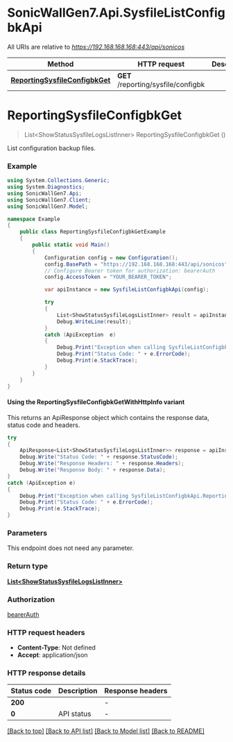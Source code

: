 # SonicWallGen7.Api.SysfileListConfigbkApi

All URIs are relative to *https://192.168.168.168:443/api/sonicos*

| Method | HTTP request | Description |
|--------|--------------|-------------|
| [**ReportingSysfileConfigbkGet**](SysfileListConfigbkApi.md#reportingsysfileconfigbkget) | **GET** /reporting/sysfile/configbk |  |

<a id="reportingsysfileconfigbkget"></a>
# **ReportingSysfileConfigbkGet**
> List&lt;ShowStatusSysfileLogsListInner&gt; ReportingSysfileConfigbkGet ()



List configuration backup files.

### Example
```csharp
using System.Collections.Generic;
using System.Diagnostics;
using SonicWallGen7.Api;
using SonicWallGen7.Client;
using SonicWallGen7.Model;

namespace Example
{
    public class ReportingSysfileConfigbkGetExample
    {
        public static void Main()
        {
            Configuration config = new Configuration();
            config.BasePath = "https://192.168.168.168:443/api/sonicos";
            // Configure Bearer token for authorization: bearerAuth
            config.AccessToken = "YOUR_BEARER_TOKEN";

            var apiInstance = new SysfileListConfigbkApi(config);

            try
            {
                List<ShowStatusSysfileLogsListInner> result = apiInstance.ReportingSysfileConfigbkGet();
                Debug.WriteLine(result);
            }
            catch (ApiException  e)
            {
                Debug.Print("Exception when calling SysfileListConfigbkApi.ReportingSysfileConfigbkGet: " + e.Message);
                Debug.Print("Status Code: " + e.ErrorCode);
                Debug.Print(e.StackTrace);
            }
        }
    }
}
```

#### Using the ReportingSysfileConfigbkGetWithHttpInfo variant
This returns an ApiResponse object which contains the response data, status code and headers.

```csharp
try
{
    ApiResponse<List<ShowStatusSysfileLogsListInner>> response = apiInstance.ReportingSysfileConfigbkGetWithHttpInfo();
    Debug.Write("Status Code: " + response.StatusCode);
    Debug.Write("Response Headers: " + response.Headers);
    Debug.Write("Response Body: " + response.Data);
}
catch (ApiException e)
{
    Debug.Print("Exception when calling SysfileListConfigbkApi.ReportingSysfileConfigbkGetWithHttpInfo: " + e.Message);
    Debug.Print("Status Code: " + e.ErrorCode);
    Debug.Print(e.StackTrace);
}
```

### Parameters
This endpoint does not need any parameter.
### Return type

[**List&lt;ShowStatusSysfileLogsListInner&gt;**](ShowStatusSysfileLogsListInner.md)

### Authorization

[bearerAuth](../README.md#bearerAuth)

### HTTP request headers

 - **Content-Type**: Not defined
 - **Accept**: application/json


### HTTP response details
| Status code | Description | Response headers |
|-------------|-------------|------------------|
| **200** |  |  -  |
| **0** | API status |  -  |

[[Back to top]](#) [[Back to API list]](../README.md#documentation-for-api-endpoints) [[Back to Model list]](../README.md#documentation-for-models) [[Back to README]](../README.md)

